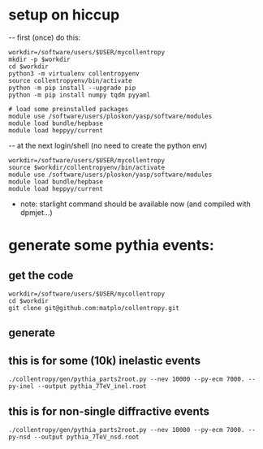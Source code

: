 # setup on hiccup

-- first (once) do this:

```
workdir=/software/users/$USER/mycollentropy
mkdir -p $workdir
cd $workdir
python3 -m virtualenv collentropyenv
source collentropyenv/bin/activate
python -m pip install --upgrade pip
python -m pip install numpy tqdm pyyaml

# load some preinstalled packages
module use /software/users/ploskon/yasp/software/modules
module load bundle/hepbase
module load heppyy/current
```

-- at the next login/shell (no need to create the python env)

```
workdir=/software/users/$USER/mycollentropy
source $workdir/collentropyenv/bin/activate
module use /software/users/ploskon/yasp/software/modules
module load bundle/hepbase
module load heppyy/current
```

- note: starlight command should be available now (and compiled with dpmjet...)

# generate some pythia events:

## get the code

```
workdir=/software/users/$USER/mycollentropy
cd $workdir
git clone git@github.com:matplo/collentropy.git
```

## generate

## this is for some (10k) inelastic events

```
./collentropy/gen/pythia_parts2root.py --nev 10000 --py-ecm 7000. --py-inel --output pythia_7TeV_inel.root
```

## this is for non-single diffractive events

```
./collentropy/gen/pythia_parts2root.py --nev 10000 --py-ecm 7000. --py-nsd --output pythia_7TeV_nsd.root
```
